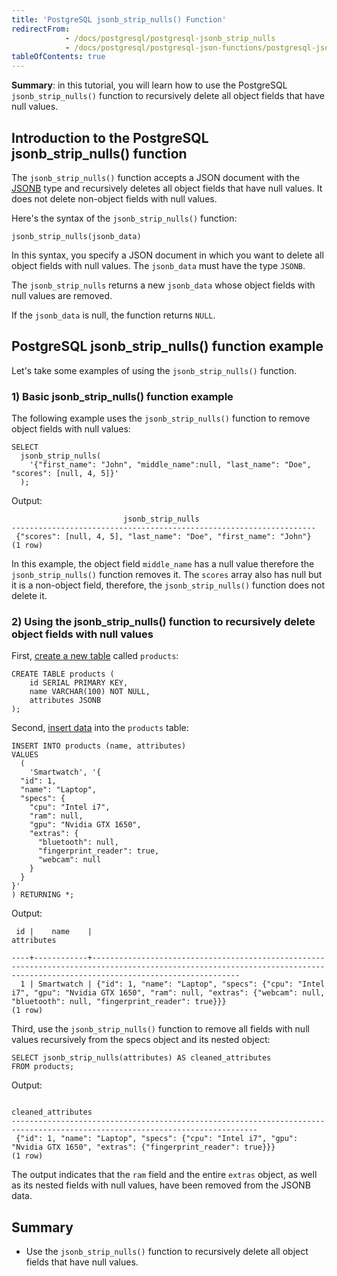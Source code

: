 ```yaml
---
title: 'PostgreSQL jsonb_strip_nulls() Function'
redirectFrom:
            - /docs/postgresql/postgresql-jsonb_strip_nulls 
            - /docs/postgresql/postgresql-json-functions/postgresql-jsonb_strip_nulls/
tableOfContents: true
---
```


**Summary**: in this tutorial, you will learn how to use the PostgreSQL `jsonb_strip_nulls()` function to recursively delete all object fields that have null values.



## Introduction to the PostgreSQL jsonb_strip_nulls() function



The `jsonb_strip_nulls()` function accepts a JSON document with the [JSONB](/docs/postgresql/postgresql-json) type and recursively deletes all object fields that have null values. It does not delete non-object fields with null values.



Here's the syntax of the `jsonb_strip_nulls()` function:



```
jsonb_strip_nulls(jsonb_data)
```



In this syntax, you specify a JSON document in which you want to delete all object fields with null values. The `jsonb_data` must have the type `JSONB`.



The `jsonb_strip_nulls` returns a new `jsonb_data` whose object fields with null values are removed.



If the `jsonb_data` is null, the function returns `NULL`.



## PostgreSQL jsonb_strip_nulls() function example



Let's take some examples of using the `jsonb_strip_nulls()` function.



### 1) Basic jsonb_strip_nulls() function example



The following example uses the `jsonb_strip_nulls()` function to remove object fields with null values:



```
SELECT
  jsonb_strip_nulls(
    '{"first_name": "John", "middle_name":null, "last_name": "Doe", "scores": [null, 4, 5]}'
  );
```



Output:



```
                         jsonb_strip_nulls
--------------------------------------------------------------------
 {"scores": [null, 4, 5], "last_name": "Doe", "first_name": "John"}
(1 row)
```



In this example, the object field `middle_name` has a null value therefore the `jsonb_strip_nulls()` function removes it. The `scores` array also has null but it is a non-object field, therefore, the `jsonb_strip_nulls()` function does not delete it.



### 2) Using the jsonb_strip_nulls() function to recursively delete object fields with null values



First, [create a new table](/docs/postgresql/postgresql-create-table) called `products`:



```
CREATE TABLE products (
    id SERIAL PRIMARY KEY,
    name VARCHAR(100) NOT NULL,
    attributes JSONB
);
```



Second, [insert data](/docs/postgresql/postgresql-insert) into the `products` table:



```
INSERT INTO products (name, attributes)
VALUES
  (
    'Smartwatch', '{
  "id": 1,
  "name": "Laptop",
  "specs": {
    "cpu": "Intel i7",
    "ram": null,
    "gpu": "Nvidia GTX 1650",
    "extras": {
      "bluetooth": null,
      "fingerprint_reader": true,
      "webcam": null
    }
  }
}'
) RETURNING *;
```



Output:



```
 id |    name    |                                                                                 attributes

----+------------+-----------------------------------------------------------------------------------------------------------------------------------------------------------------------------
  1 | Smartwatch | {"id": 1, "name": "Laptop", "specs": {"cpu": "Intel i7", "gpu": "Nvidia GTX 1650", "ram": null, "extras": {"webcam": null, "bluetooth": null, "fingerprint_reader": true}}}
(1 row)
```



Third, use the `jsonb_strip_nulls()` function to remove all fields with null values recursively from the specs object and its nested object:



```
SELECT jsonb_strip_nulls(attributes) AS cleaned_attributes
FROM products;
```



Output:



```
                                                     cleaned_attributes
-----------------------------------------------------------------------------------------------------------------------------
 {"id": 1, "name": "Laptop", "specs": {"cpu": "Intel i7", "gpu": "Nvidia GTX 1650", "extras": {"fingerprint_reader": true}}}
(1 row)
```



The output indicates that the `ram` field and the entire `extras` object, as well as its nested fields with null values, have been removed from the JSONB data.



## Summary



- Use the `jsonb_strip_nulls()` function to recursively delete all object fields that have null values.
